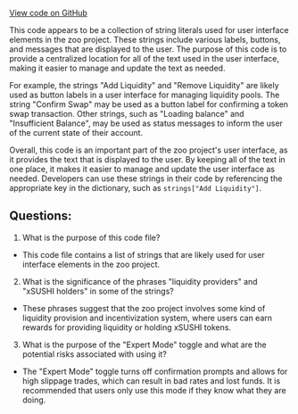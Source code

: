[View code on GitHub](zoo-labs/zoo/blob/master/core/locale/fr.json)

This code appears to be a collection of string literals used for user interface elements in the zoo project. These strings include various labels, buttons, and messages that are displayed to the user. The purpose of this code is to provide a centralized location for all of the text used in the user interface, making it easier to manage and update the text as needed.

For example, the strings "Add Liquidity" and "Remove Liquidity" are likely used as button labels in a user interface for managing liquidity pools. The string "Confirm Swap" may be used as a button label for confirming a token swap transaction. Other strings, such as "Loading balance" and "Insufficient Balance", may be used as status messages to inform the user of the current state of their account.

Overall, this code is an important part of the zoo project's user interface, as it provides the text that is displayed to the user. By keeping all of the text in one place, it makes it easier to manage and update the user interface as needed. Developers can use these strings in their code by referencing the appropriate key in the dictionary, such as `strings["Add Liquidity"]`.
## Questions: 
 1. What is the purpose of this code file?
- This code file contains a list of strings that are likely used for user interface elements in the zoo project.

2. What is the significance of the phrases "liquidity providers" and "xSUSHI holders" in some of the strings?
- These phrases suggest that the zoo project involves some kind of liquidity provision and incentivization system, where users can earn rewards for providing liquidity or holding xSUSHI tokens.

3. What is the purpose of the "Expert Mode" toggle and what are the potential risks associated with using it?
- The "Expert Mode" toggle turns off confirmation prompts and allows for high slippage trades, which can result in bad rates and lost funds. It is recommended that users only use this mode if they know what they are doing.